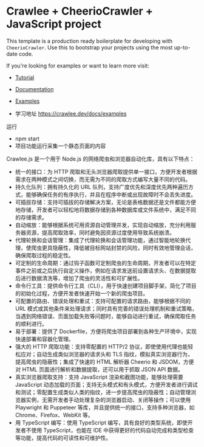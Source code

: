 # Crawlee + CheerioCrawler + JavaScript project

This template is a production ready boilerplate for developing with `CheerioCrawler`. Use this to bootstrap your projects using the most up-to-date code.

If you're looking for examples or want to learn more visit:

- [Tutorial](https://crawlee.dev/docs/guides/cheerio-crawler-guide)
- [Documentation](https://crawlee.dev/api/cheerio-crawler/class/CheerioCrawler)
- [Examples](https://crawlee.dev/docs/examples/cheerio-crawler)

- 学习地址
  https://crawlee.dev/docs/examples


运行
- npm start
- 项目功能运行采集一个静态页面的内容


Crawlee.js 是一个用于 Node.js 的网络爬虫和浏览器自动化库，具有以下特点：
- 统一的接口：为 HTTP 爬取和无头浏览器爬取提供单一接口，方便开发者根据需求在两种模式之间切换，而无需为不同的爬取方式编写大量不同的代码。
- 持久化队列：拥有持久化的 URL 队列，支持广度优先和深度优先两种遍历方式，能够确保任务的有序执行，并且在程序中断或出现故障时不会丢失进度。
- 可插拔存储：支持可插拔的存储解决方案，无论是表格数据还是文件都能方便地存储，开发者可以轻松地将数据存储到各种数据库或文件系统中，满足不同的存储需求。
- 自动缩放：能够根据系统可用资源自动管理并发，实现自动缩放，充分利用服务器资源，提高爬取效率，同时避免因资源过度使用导致系统崩溃。
- 代理轮换和会话管理：集成了代理轮换和会话管理功能，通过智能地轮换代理，使爬虫更具隐蔽性，降低被目标网站封禁的风险，同时有效地管理会话，确保爬取过程的稳定性。
- 可定制的生命周期：通过钩子函数可定制爬虫的生命周期，开发者可以在特定事件之前或之后执行自定义操作，例如在请求发送前设置请求头、在数据提取后进行数据清洗等，增加了爬虫的灵活性和可扩展性。
- 命令行工具：提供命令行工具（CLI），用于快速创建项目脚手架，简化了项目的初始化过程，方便开发者快速开始一个新的爬虫项目。
- 可配置的路由、错误处理和重试：支持可配置的请求路由，能够根据不同的 URL 模式或其他条件来处理请求；同时具有完善的错误处理机制和重试策略，当遇到网络错误、页面加载失败等问题时，能够自动进行重试，确保爬取任务的顺利进行。
- 易于部署：提供了 Dockerfile，方便将爬虫项目部署到各种生产环境中，实现快速部署和容器化管理。
- 强大的 HTTP 爬取功能：支持零配置的 HTTP/2 协议，即使使用代理也能轻松应对；自动生成类似浏览器的请求头和 TLS 指纹，模拟真实浏览器行为，提高爬虫的隐蔽性；集成了快速的 HTML 解析器 Cheerio 和 JSDOM，方便对 HTML 页面进行解析和数据提取，还可以用于抓取 JSON API 数据。
- 真实浏览器爬取支持：支持 JavaScript 渲染和截图功能，能够处理需要 JavaScript 动态加载的页面；支持无头模式和有头模式，方便开发者进行调试和测试；零配置生成类似人类的指纹，进一步提高爬虫的隐蔽性；自动管理浏览器实例，无需开发者手动处理复杂的浏览器启动、关闭等操作；可以使用 Playwright 和 Puppeteer 等库，并且提供统一的接口，支持多种浏览器，如 Chrome、Firefox、WebKit 等。
- 用 TypeScript 编写：使用 TypeScript 编写，具有良好的类型系统，即使开发者不使用 TypeScript，也能在 IDE 中获得更好的代码自动完成和类型检查等功能，提高代码的可读性和可维护性。